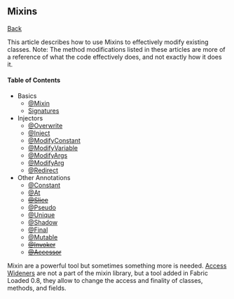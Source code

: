 ## Mixins
[Back](/README.md)

This article describes how to use Mixins to effectively modify existing classes. Note: The method modifications listed in these articles are more of a reference of what the code effectively does, and not exactly how it does it.

#### Table of Contents
* Basics
	* [@Mixin](mixin.md)
	* [Signatures](signatures.md)
* Injectors
	* [@Overwrite](overwrite.md)
	* [@Inject](inject.md)
	* [@ModifyConstant](modify_constant.md)
	* [@ModifyVariable](modify_variable.md)
	* [@ModifyArgs](modify_args.md)
	* [@ModifyArg](modify_arg.md)
	* [@Redirect](redirect.md)
* Other Annotations
	* [@Constant](constant.md)
	* [@At](at.md)
	* ~~[@Slice](slice.md)~~
	* [@Pseudo](pseudo.md)
	* [@Unique](unique.md)
	* [@Shadow](shadow.md)
	* [@Final](final.md)
	* [@Mutable](mutable.md)
	* ~~[@Invoker](invoker.md)~~
	* ~~[@Accessor](accessor.md)~~

Mixin are a powerful tool but sometimes something more is needed. [Access Wideners](access_wideners.md) are not a part of the mixin library, but a tool added in Fabric Loaded 0.8,
they allow to change the access and finality of classes, methods, and fields.
